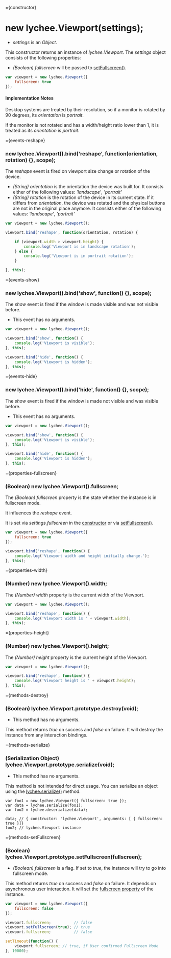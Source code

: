 
={constructor}

# new lychee.Viewport(settings);

- *settings* is an *Object*.

This constructor returns an instance of *lychee.Viewport*.
The *settings* object consists of the following properties:

- *(Boolean) fullscreen* will be passed to [setFullscreen()](#methods-setFullscreen).

```javascript
var viewport = new lychee.Viewport({
	fullscreen: true
});
```

#### Implementation Notes

Desktop systems are treated by their resolution, so if a
monitor is rotated by 90 degrees, its *orientation* is *portrait*.

If the monitor is not rotated and has a width/height ratio lower
than 1, it is treated as its *orientation* is *portrait*.



={events-reshape}

### new lychee.Viewport().bind('reshape', function(orientation, rotation) {}, scope);

The *reshape* event is fired on viewport size change or rotation of the device.

- *(String) orientation* is the orientation the device was built for.
  It consists either of the following values:
  *'landscape'*, *'portrait'*
- *(String) rotation* is the rotation of the device in its current state.
  If it differs from *orientation*, the device was rotated and the physical 
  buttons are not in the original place anymore.
  It consists either of the following values:
  *'landscape'*, *'portrait'*

```javascript
var viewport = new lychee.Viewport();

viewport.bind('reshape', function(orientation, rotation) {

	if (viewport.width > viewport.height) {
		console.log('Viewport is in landscape rotation');
	} else {
		console.log('Viewport is in portrait rotation');
	}

}, this);
```



={events-show}

### new lychee.Viewport().bind('show', function() {}, scope);

The *show* event is fired if the window is made visible and was not visible before.

- This event has no arguments.

```javascript
var viewport = new lychee.Viewport();

viewport.bind('show', function() {
	console.log('Viewport is visible');
}, this);

viewport.bind('hide', function() {
	console.log('Viewport is hidden');
}, this);
```



={events-hide}

### new lychee.Viewport().bind('hide', function() {}, scope);

The *show* event is fired if the window is made not visible and was visible before.

- This event has no arguments.

```javascript
var viewport = new lychee.Viewport();

viewport.bind('show', function() {
	console.log('Viewport is visible');
}, this);

viewport.bind('hide', function() {
	console.log('Viewport is hidden');
}, this);
```



={properties-fullscreen}

### (Boolean) new lychee.Viewport().fullscreen;

The *(Boolean) fullscreen* property is the state whether the instance is
in fullscreen mode.

It influences the *reshape* event.

It is set via *settings.fullscreen* in the [constructor](#constructor)
or via [setFullscreen()](#methods-setFullscreen).

```javascript
var viewport = new lychee.Viewport({
	fullscreen: true
});

viewport.bind('reshape', function() {
	console.log('Viewport width and height initially change.');
}, this);
```



={properties-width}

### (Number) new lychee.Viewport().width;

The *(Number) width* property is the current width of the Viewport.

```javascript
var viewport = new lychee.Viewport();

viewport.bind('reshape', function() {
	console.log('Viewport width is ' + viewport.width);
}, this);
```



={properties-height}

### (Number) new lychee.Viewport().height;

The *(Number) height* property is the current height of the Viewport.

```javascript
var viewport = new lychee.Viewport();

viewport.bind('reshape', function() {
	console.log('Viewport height is ' + viewport.height);
}, this);
```



={methods-destroy}

### (Boolean) lychee.Viewport.prototype.destroy(void);

- This method has no arguments.

This method returns *true* on success and *false* on failure.
It will destroy the instance from any interaction bindings.



={methods-serialize}

### (Serialization Object) lychee.Viewport.prototype.serialize(void);

- This method has no arguments.

This method is not intended for direct usage. You can serialize an
object using the [lychee.serialize()](lychee#methods-serialize) method.

```
var foo1 = new lychee.Viewport({ fullscreen: true });
var data = lychee.serialize(foo1);
var foo2 = lychee.deserialize(data);

data; // { constructor: 'lychee.Viewport', arguments: [ { fullscreen: true }]}
foo2; // lychee.Viewport instance
```



={methods-setFullscreen}

### (Boolean) lychee.Viewport.prototype.setFullscreen(fullscreen);

- *(Boolean) fullscreen* is a flag. If set to *true*, the instance
  will try to go into fullscreen mode.

This method returns *true* on success and *false* on failure.
It depends on asynchronous user interaction.
It will set the [fullscreen property](#properties-fullscreen) of the instance.

```javascript
var viewport = new lychee.Viewport({
	fullscreen: false
});

viewport.fullscreen;          // false
viewport.setFullscreen(true); // true
viewport.fullscreen;          // false

setTimeout(function() {
	viewport.fullscreen; // true, if User confirmed Fullscreen Mode
}, 10000);
```
 
